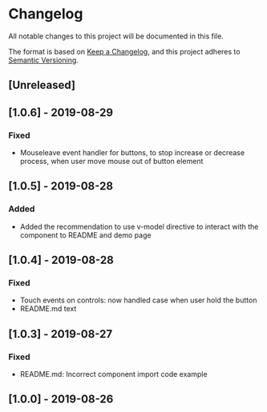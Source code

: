 # Changelog

All notable changes to this project will be documented in this file.

The format is based on [Keep a Changelog](https://keepachangelog.com/en/1.0.0/),
and this project adheres to [Semantic Versioning](https://semver.org/spec/v2.0.0.html).

## [Unreleased]

## [1.0.6] - 2019-08-29

### Fixed

-   Mouseleave event handler for buttons, to stop increase or decrease process, when user move mouse out of button element

## [1.0.5] - 2019-08-28

### Added

-   Added the recommendation to use v-model directive to interact with the component to README and demo page

## [1.0.4] - 2019-08-28

### Fixed

-   Touch events on controls: now handled case when user hold the button
-   README.md text

## [1.0.3] - 2019-08-27

### Fixed

-   README.md: Incorrect component import code example

## [1.0.0] - 2019-08-26
